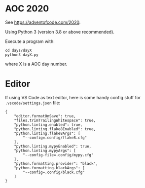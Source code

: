 # AOC 2020

See <https://adventofcode.com/2020>.

Using Python 3 (version 3.8 or above recommended).

Execute a program with:

```
cd days/dayX
python3 dayX.py
```

where X is a AOC day number.

# Editor

If using VS Code as text editor, here is some handy config stuff for `.vscode/settings.json` file:

```
{
    "editor.formatOnSave": true,
    "files.trimTrailingWhitespace": true,
    "python.linting.enabled": true,
    "python.linting.flake8Enabled": true,
    "python.linting.flake8Args": [
        "--config=.config/flake8.cfg"
    ],
    "python.linting.mypyEnabled": true,
    "python.linting.mypyArgs": [
        "--config-file=.config/mypy.cfg"
    ],
    "python.formatting.provider": "black",
    "python.formatting.blackArgs": [
        "--config=.config/black.cfg"
    ]
}
```

